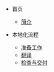 - 首页
  - [简介](README)

- 本地化流程
  - [准备工作](docs/1-准备工作.md)
  - [翻译](docs/2-翻译.md)
  - [检查与交付](docs/3-检查与交付.md)
